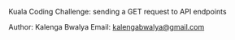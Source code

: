 Kuala Coding Challenge: sending a GET request to API endpoints

Author: Kalenga Bwalya
Email: kalengabwalya@gmail.com
